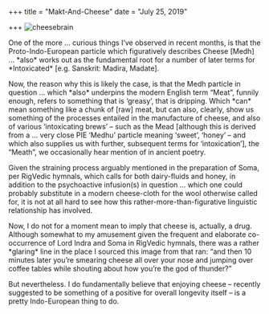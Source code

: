+++
title = "Makt-And-Cheese"
date = "July 25, 2019"

+++
![cheesebrain](https://aryaakasha.files.wordpress.com/2019/07/cheesebrain.jpg?w=676)

One of the more … curious things I’ve observed in recent months, is that
the Proto-Indo-European particle which figuratively describes Cheese
\[Medh\] … \*also\* works out as the fundamental root for a number of
later terms for \*Intoxicated\* \[e.g. Sanskrit: Madira, Madate\].

Now, the reason why this is likely the case, is that the Medh particle
in question … which \*also\* underpins the modern English term “Meat”,
funnily enough, refers to something that is ‘greasy’, that is dripping.
Which \*can\* mean something like a chunk of \[raw\] meat, but can also,
clearly, show us something of the processes entailed in the manufacture
of cheese, and also of various ‘intoxicating brews’ – such as the Mead
\[although this is derived from a … very close PIE ‘Medhu’ particle
meaning ‘sweet’, ‘honey’ – and which also supplies us with further,
subsequent terms for ‘intoxication’\], the “Meath”, we occasionally hear
mention of in ancient poetry.

Given the straining process arguably mentioned in the preparation of
Soma, per RigVedic hymnals, which calls for both dairy-fluids and honey,
in addition to the psychoactive infusion(s) in question … which one
could probably substitute in a modern cheese-cloth for the wool
otherwise called for, it is not at all hard to see how this
rather-more-than-figurative linguistic relationship has involved.

Now, I do not for a moment mean to imply that cheese is, actually, a
drug. Although somewhat to my amusement given the frequent and elaborate
co-occurrence of Lord Indra and Soma in RigVedic hymnals, there was a
rather \*glaring\* line in the place I sourced this image from that ran:
“and then 10 minutes later you’re smearing cheese all over your nose and
jumping over coffee tables while shouting about how you’re the god of
thunder?”

But nevertheless. I do fundamentally believe that enjoying cheese –
recently suggested to be something of a positive for overall longevity
itself – is a pretty Indo-European thing to do.
